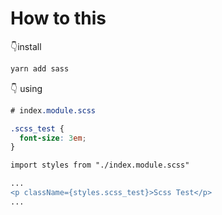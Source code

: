 
# How to this

👇install
```bash
yarn add sass
```

👇 using 

```scss
# index.module.scss

.scss_test {
  font-size: 3em;
}

```

```diff
import styles from "./index.module.scss"

...
<p className={styles.scss_test}>Scss Test</p>
...

```
